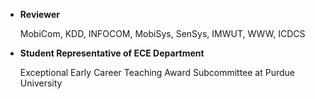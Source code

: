- <strong>Reviewer</strong>

    MobiCom, KDD, INFOCOM, MobiSys, SenSys, IMWUT, WWW, ICDCS

- <strong>Student Representative of ECE Department</strong>

    Exceptional Early Career Teaching Award Subcommittee at Purdue University